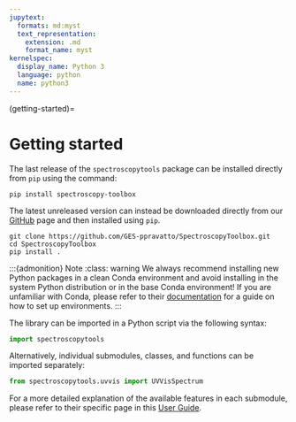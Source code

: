 ```yaml
---
jupytext:
  formats: md:myst
  text_representation:
    extension: .md
    format_name: myst
kernelspec:
  display_name: Python 3
  language: python
  name: python3
---
```


(getting-started)=
# Getting started

The last release of the `spectroscopytools` package can be installed directly from `pip` using the command:
```
pip install spectroscopy-toolbox
```

The latest unreleased version can instead be downloaded directly from our [GitHub](https://github.com/GES-ppravatto/SpectroscopyToolbox) page and then installed using `pip`. 

```
git clone https://github.com/GES-ppravatto/SpectroscopyToolbox.git
cd SpectroscopyToolbox
pip install .
```

:::{admonition} Note
:class: warning
We always recommend installing new Python packages in a clean Conda environment and avoid installing in the system Python distribution or in the base Conda environment! If you are unfamiliar with Conda, please refer to their [documentation](https://docs.anaconda.com/free/anaconda/install/index.html) for a guide on how to set up environments.
:::

The library can be imported in a Python script via the following syntax:

```python
import spectroscopytools
```

Alternatively, individual submodules, classes, and functions can be imported separately:

```python
from spectroscopytools.uvvis import UVVisSpectrum
```

For a more detailed explanation of the available features in each submodule, please refer to their specific page in this [User Guide](user-guide).

